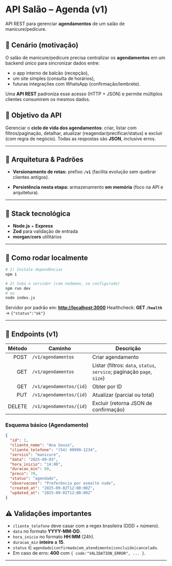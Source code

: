 # API Salão – Agenda (v1)

API REST para gerenciar **agendamentos** de um salão de manicure/pedicure.

## 📌 Cenário (motivação)

O salão de manicure/pedicure precisa centralizar os **agendamentos** em um backend único para sincronizar dados entre:

* o app interno de balcão (recepção),
* um site simples (consulta de horários),
* futuras integrações com WhatsApp (confirmação/lembrete).

Uma **API REST** padroniza esse acesso (HTTP + JSON) e permite múltiplos clientes consumirem os mesmos dados.

## 🎯 Objetivo da API

Gerenciar o **ciclo de vida dos agendamentos**: criar, listar com filtros/paginação, detalhar, atualizar (reagendar/precificar/status) e excluir (com regra de negócio).
Todas as respostas são **JSON**, inclusive erros.

---

## 🧩 Arquitetura & Padrões

* **Versionamento de rotas:** prefixo **`/v1`** (facilita evolução sem quebrar clientes antigos).

* **Persistência nesta etapa:** armazenamento **em memória** (foco na API e arquitetura).

---

## 🧱 Stack tecnológica

* **Node.js** + **Express**
* **Zod** para validação de entrada
* **morgan**/**cors** utilitários

---

## 🚀 Como rodar localmente

```bash
# 1) Instale dependências
npm i

# 2) Suba o servidor (com nodemon, se configurado)
npm run dev
# ou
node index.js
```
Servidor por padrão em: **[http://localhost:3000](http://localhost:3000)**
Healthcheck: **GET `/health`** → `{"status":"ok"}`

---

## 🔗 Endpoints (v1)

| Método | Caminho                 | Descrição                                                               |
| -----: | ----------------------- | ----------------------------------------------------------------------- |
|   POST | `/v1/agendamentos`      | Criar agendamento                                                       |
|    GET | `/v1/agendamentos`      | Listar (filtros: `data`, `status`, `servico`; paginação `page`, `size`) |
|    GET | `/v1/agendamentos/{id}` | Obter por ID                                                            |
|    PUT | `/v1/agendamentos/{id}` | Atualizar (parcial ou total)                                            |
| DELETE | `/v1/agendamentos/{id}` | Excluir (retorna JSON de confirmação)                                   |

### Esquema básico (Agendamento)

```json
{
  "id": 1,
  "cliente_nome": "Ana Souza",
  "cliente_telefone": "(54) 99999-1234",
  "servico": "manicure",
  "data": "2025-09-03",
  "hora_inicio": "14:00",
  "duracao_min": 60,
  "preco": 70,
  "status": "agendado",
  "observacoes": "Preferência por esmalte nude",
  "created_at": "2025-09-02T12:00:00Z",
  "updated_at": "2025-09-02T12:00:00Z"
}
```

## ⚠️ Validações importantes

* `cliente_telefone` deve casar com a regex brasileira (DDD + número).
* `data` no formato **YYYY-MM-DD**.
* `hora_inicio` no formato **HH\:MM** (24h).
* `duracao_min` **inteiro ≥ 15**.
* `status` ∈ `agendado|confirmado|em_atendimento|concluido|cancelado`.
* Em caso de erro: **400** com `{ code:"VALIDATION_ERROR", ... }`.

---

